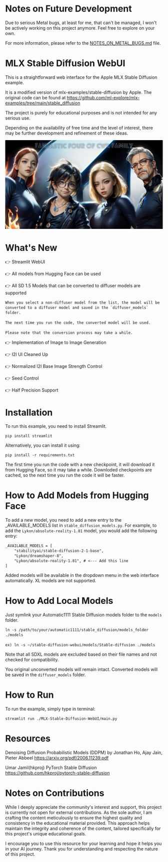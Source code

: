 Notes on Future Development
====================================
Due to serious Metal bugs, at least for me, that can't be managed, I won't be actively working on this project anymore. Feel free to explore on your own.

For more information, please refer to the [NOTES_ON_METAL_BUGS.md](NOTES_ON_METAL_BUGS.md) file.

MLX Stable Diffusion WebUI
====================================
This is a straightforward web interface for the Apple MLX Stable Diffusion example.

It is a modified version of mlx-examples/stable-diffusion by Apple. The original code can be found at https://github.com/ml-explore/mlx-examples/tree/main/stable_diffusion

The project is purely for educational purposes and is not intended for any serious use.

Depending on the availability of free time and the level of interest, there may be further development and refinement of these ideas.

![thumb.jpeg](thumb.jpeg)

What's New
=============

👉 Streamlit WebUI

👉 All models from Hugging Face can be used

👉 All SD 1.5 Models that can be converted to diffuser models are supported

    When you select a non-diffuser model from the list, the model will be converted to a diffuser model and saved in the `diffuser_models` folder. 
 
    The next time you run the code, the converted model will be used.

    Please note that the conversion process may take a while.

👉 Implementation of Image to Image Generation

👉 I2I UI Cleaned Up

👉 Normalized I2I Base Image Strength Control

👉 Seed Control

👉 Half Precision Support

Installation
=============

To run this example, you need to install Streamlit. 

    pip install streamlit   

Alternatively, you can install it using:

    pip install -r requirements.txt

The first time you run the code with a new checkpoint, it will download it from Hugging Face, so it may take a while. Downloded checkpoints are cached, so the next time you run the code it will be faster.

How to Add Models from Hugging Face
===================================

To add a new model, you need to add a new entry to the _AVAILABLE_MODELS list in `stable_diffusion_models.py`. For example, to add the `Lykon/absolute-reality-1.81` model, you would add the following entry:

    _AVAILABLE_MODELS = [
        "stabilityai/stable-diffusion-2-1-base",
        "Lykon/dreamshaper-8",
        "Lykon/absolute-reality-1.81", # <--- Add this line
    ]

Added models will be available in the dropdown menu in the web interface automatically. XL models are not supported. 


How to Add Local Models
===================================

Just symlink your Automatic1111 Stable Diffusion models folder to the `models` folder. 

    ln -s /path/to/your/automatic1111/stable_diffusion/models_folder ./models

    ex) ln -s ~/stable-diffusion-webui/models/Stable-diffusion ./models

Note that all SDXL models are excluded based on their file names and not checked for compatibility.

You original unconverted models will remain intact. Converted models will be saved in the `diffuser_models` folder.

How to Run
=============
To run the example, simply type in terminal:

    streamlit run ./MLX-Stable-Diffusion-WebUI/main.py

Resources
=============

Denoising Diffusion Probabilistic Models (DDPM) by Jonathan Ho, Ajay Jain, Pieter Abbeel
https://arxiv.org/pdf/2006.11239.pdf

Umar Jamil(hkproj) PyTorch Stable Diffusion
https://github.com/hkproj/pytorch-stable-diffusion

Notes on Contributions
=======================
While I deeply appreciate the community's interest and support, this project is currently not open for external contributions. As the sole author, I am crafting the content meticulously to ensure the highest quality and consistency in the educational material provided. This approach helps maintain the integrity and coherence of the content, tailored specifically for this project's unique educational goals.

I encourage you to use this resource for your learning and hope it helps you in your AI journey. Thank you for understanding and respecting the nature of this project.